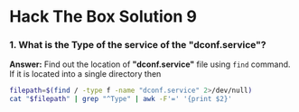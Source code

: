# Hack The Box Solution 9

### 1. What is the Type of the service of the "dconf.service"?
**Answer:** Find out the location of **"dconf.service"** file using `find` command. If it is located into a single directory then
```bash
filepath=$(find / -type f -name "dconf.service" 2>/dev/null)
cat "$filepath" | grep "^Type" | awk -F'=' '{print $2}'
```
